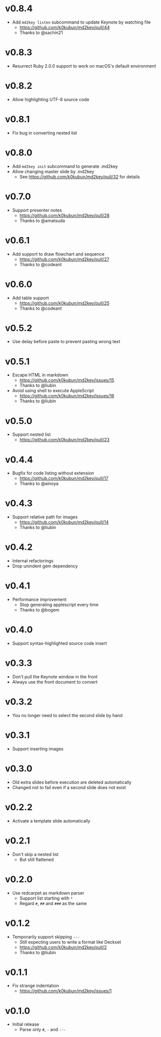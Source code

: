 # v0.8.4

- Add `md2key listen` subcommand to update Keynote by watching file
  - https://github.com/k0kubun/md2key/pull/44
  - Thanks to @sachin21

# v0.8.3

- Resurrect Ruby 2.0.0 support to work on macOS's default environment

# v0.8.2

- Allow highlighting UTF-8 source code

# v0.8.1

- Fix bug in converting nested list

# v0.8.0

- Add `md2key init` subcommand to generate .md2key
- Allow changing master slide by .md2key
  - See https://github.com/k0kubun/md2key/pull/32 for details

# v0.7.0

- Support presenter notes
  - https://github.com/k0kubun/md2key/pull/28
  - Thanks to @amatsuda

# v0.6.1

- Add support to draw flowchart and sequence
  - https://github.com/k0kubun/md2key/pull/27
  - Thanks to @codeant

# v0.6.0

- Add table support
  - https://github.com/k0kubun/md2key/pull/25
  - Thanks to @codeant

# v0.5.2

- Use delay before paste to prevent pasting wrong text

# v0.5.1

- Escape HTML in markdown
  - https://github.com/k0kubun/md2key/issues/15
  - Thanks to @liubin
- Avoid using shell to execute AppleScript
  - https://github.com/k0kubun/md2key/issues/16
  - Thanks to @liubin

# v0.5.0

- Support nested list
  - https://github.com/k0kubun/md2key/pull/23

# v0.4.4

- Bugfix for code listing without extension
  - https://github.com/k0kubun/md2key/pull/17
  - Thanks to @ainoya

# v0.4.3

- Support relative path for images
  - https://github.com/k0kubun/md2key/pull/14
  - Thanks to @liubin

# v0.4.2

- Internal refactorings
- Drop unindent gem dependency

# v0.4.1

- Performance improvement
  - Stop generating applescript every time
  - Thanks to @bogem

# v0.4.0

- Support syntax-highlighted source code insert

# v0.3.3

- Don't pull the Keynote window in the front
- Always use the front document to convert

# v0.3.2

- You no longer need to select the second slide by hand

# v0.3.1

- Support inserting images

# v0.3.0

- Old extra slides before execution are deleted automatically
- Changed not to fail even if a second slide does not exist

# v0.2.2

- Activate a template slide automatically

# v0.2.1

- Don't skip a nested list
  - But still flattened

# v0.2.0

- Use redcarpet as markdown parser
  - Support list starting with `*`
  - Regard `#`, `##` and `###` as the same

# v0.1.2

- Temporarily support skipping `---`
  - Still expecting users to write a format like Deckset
  - https://github.com/k0kubun/md2key/pull/2
  - Thanks to @liubin

# v0.1.1

- Fix strange indentation
  - https://github.com/k0kubun/md2key/issues/1

# v0.1.0

- Initial release
  - Parse only `#`, `-` and `---`
